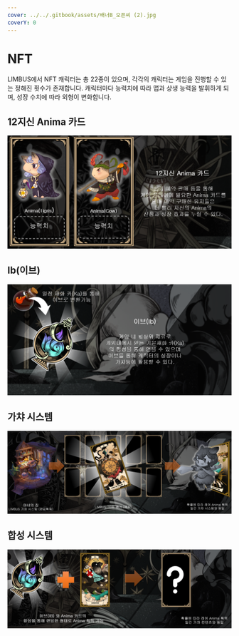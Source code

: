 ```yaml
---
cover: ../../.gitbook/assets/배너B_오픈씨 (2).jpg
coverY: 0
---
```


# NFT

LIMBUS에서 NFT 캐릭터는 총 22종이 있으며, 각각의 캐릭터는 게임을 진행할 수 있는 정해진 횟수가 존재합니다. 캐릭터마다 능력치에 따라 맵과 상생 능력을 발휘하게 되며, 성장 수치에 따라 외형이 변화합니다.

## 12지신 Anima 카드

![](<../../.gitbook/assets/5 (1).PNG>)

## Ib(이브)

![](../../.gitbook/assets/6.PNG)

## 가챠 시스템

![](<../../.gitbook/assets/8 (1).PNG>)

## 합성 시스템

![](../../.gitbook/assets/9.PNG)
